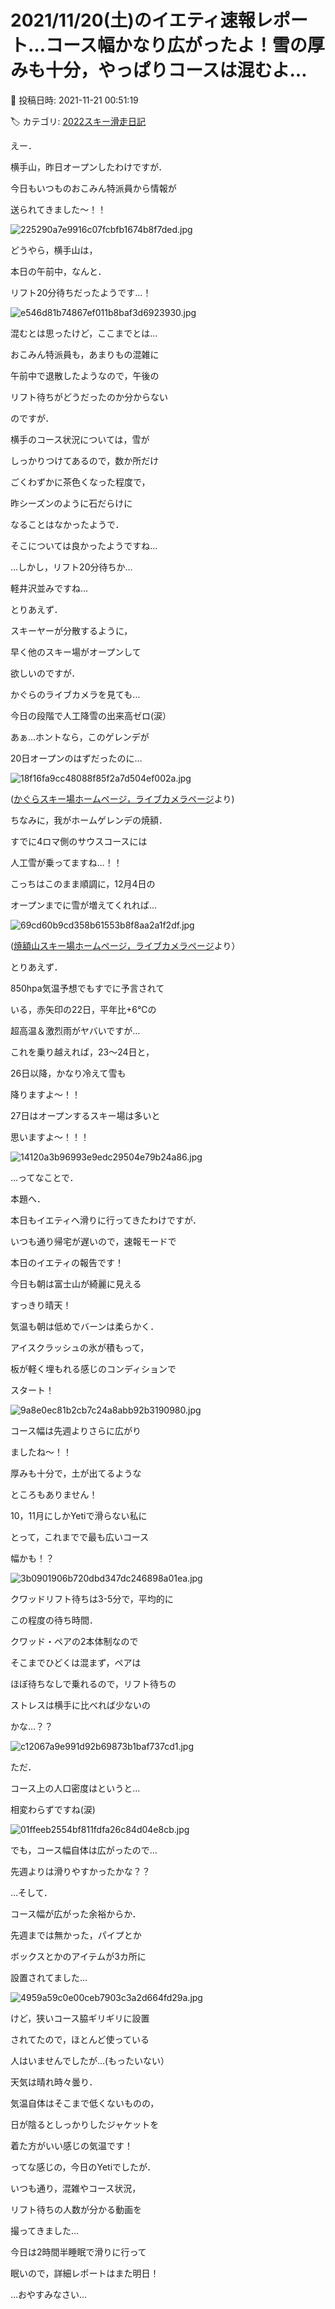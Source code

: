 # 2021/11/20(土)のイエティ速報レポート…コース幅かなり広がったよ！雪の厚みも十分，やっぱりコースは混むよ…

📅 投稿日時: 2021-11-21 00:51:19

🏷️ カテゴリ: [2022スキー滑走日記](cc9cb73e4320f6a97af6fccc37587a61a.md)

えー．


横手山，昨日オープンしたわけですが．


今日もいつものおこみん特派員から情報が


送られてきました～！！




![225290a7e9916c07fcbfb1674b8f7ded.jpg](images/225290a7e9916c07fcbfb1674b8f7ded.jpg)







どうやら，横手山は，


本日の午前中，なんと．


リフト20分待ちだったようです…！




![e546d81b74867ef011b8baf3d6923930.jpg](images/e546d81b74867ef011b8baf3d6923930.jpg)




混むとは思ったけど，ここまでとは…


おこみん特派員も，あまりもの混雑に


午前中で退散したようなので，午後の


リフト待ちがどうだったのか分からない


のですが．





横手のコース状況については，雪が


しっかりつけてあるので，数か所だけ


ごくわずかに茶色くなった程度で，


昨シーズンのように石だらけに


なることはなかったようで．


そこについては良かったようですね…





…しかし，リフト20分待ちか…


軽井沢並みですね…





とりあえず．


スキーヤーが分散するように，


早く他のスキー場がオープンして


欲しいのですが．





かぐらのライブカメラを見ても…


今日の段階で人工降雪の出来高ゼロ(涙）


あぁ…ホントなら，このゲレンデが


20日オープンのはずだったのに…




![18f16fa9cc48088f85f2a7d504ef002a.jpg](images/18f16fa9cc48088f85f2a7d504ef002a.jpg)




([かぐらスキー場ホームページ，ライブカメラページ](https://live.monitorbox.jp/site/kagura/90/)より)





ちなみに，我がホームゲレンデの焼額．


すでに4ロマ側のサウスコースには


人工雪が乗ってますね…！！


こっちはこのまま順調に，12月4日の


オープンまでに雪が増えてくれれば…







![69cd60b9cd358b61553b8f8aa2a1f2df.jpg](images/69cd60b9cd358b61553b8f8aa2a1f2df.jpg)




([焼額山スキー場ホームページ，ライブカメラページ](https://www.princehotels.co.jp/ski/shiga/livecamera/)より）





とりあえず．


850hpa気温予想でもすでに予言されて


いる，赤矢印の22日，平年比+6℃の


超高温＆激烈雨がヤバいですが…


これを乗り越えれば，23～24日と，


26日以降，かなり冷えて雪も


降りますよ～！！


27日はオープンするスキー場は多いと


思いますよ～！！！




![14120a3b96993e9edc29504e79b24a86.jpg](images/14120a3b96993e9edc29504e79b24a86.jpg)







…ってなことで．


本題へ．


本日もイエティへ滑りに行ってきたわけですが．


いつも通り帰宅が遅いので，速報モードで


本日のイエティの報告です！





今日も朝は富士山が綺麗に見える


すっきり晴天！


気温も朝は低めでバーンは柔らかく．


アイスクラッシュの氷が積もって，


板が軽く埋もれる感じのコンディションで


スタート！




![9a8e0ec81b2cb7c24a8abb92b3190980.jpg](images/9a8e0ec81b2cb7c24a8abb92b3190980.jpg)







コース幅は先週よりさらに広がり


ましたね～！！


厚みも十分で，土が出てるような


ところもありません！


10，11月にしかYetiで滑らない私に


とって，これまでで最も広いコース


幅かも！？




![3b0901906b720dbd347dc246898a01ea.jpg](images/3b0901906b720dbd347dc246898a01ea.jpg)







クワッドリフト待ちは3-5分で，平均的に


この程度の待ち時間．


クワッド・ペアの2本体制なので


そこまでひどくは混まず，ペアは


ほぼ待ちなしで乗れるので，リフト待ちの


ストレスは横手に比べれば少ないの


かな…？？




![c12067a9e991d92b69873b1baf737cd1.jpg](images/c12067a9e991d92b69873b1baf737cd1.jpg)







ただ．


コース上の人口密度はというと…


相変わらずですね(涙)




![01ffeeb2554bf811fdfa26c84d04e8cb.jpg](images/01ffeeb2554bf811fdfa26c84d04e8cb.jpg)







でも，コース幅自体は広がったので…


先週よりは滑りやすかったかな？？


…そして．


コース幅が広がった余裕からか．


先週までは無かった，パイプとか


ボックスとかのアイテムが3カ所に


設置されてました…




![4959a59c0e00ceb7903c3a2d664fd29a.jpg](images/4959a59c0e00ceb7903c3a2d664fd29a.jpg)




けど，狭いコース脇ギリギリに設置


されてたので，ほとんど使っている


人はいませんでしたが…(もったいない）





天気は晴れ時々曇り．


気温自体はそこまで低くないものの，


日が陰るとしっかりしたジャケットを


着た方がいい感じの気温です！





ってな感じの，今日のYetiでしたが．


いつも通り，混雑やコース状況，


リフト待ちの人数が分かる動画を


撮ってきました…











今日は2時間半睡眠で滑りに行って


眠いので，詳細レポートはまた明日！





…おやすみなさい…
